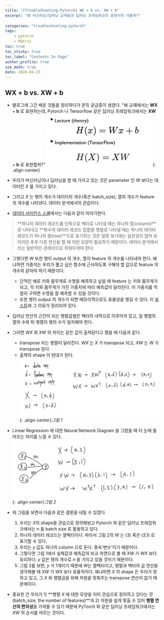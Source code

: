 ```yaml
---
title: "[TroubleShooting-Pytorch] WX + b vs. XW + b"
excerpt: "왜 머신러닝/딥러닝 교재들과 딥러닝 프레임워크의 표현식이 다를까?"

categories: "troubleshooting-pytorch"
tags:
    - pytorch
    - Matrix
toc: true  
toc_sticky: true
toc_label: "Contents In Page"
author_profile: true
use_math: true
date: 2024-04-23
---
```


## WX + b vs. XW + b
- 블로그에 그간 배운 것들을 정리하다가 문득 궁금증이 생겼다. "왜 교재에서는 $\mathbf{W}\mathbf{X} + \mathbf{b}$ 로 표현하는데, Pytorch 나 Tensorflow 같은 딥러닝 프레임워크에서는 $\mathbf{X}\mathbf{W} + \mathbf{b}$ 로 표현할까?"
![Untitled](/assets/images/TroubleShooting/matrixmul.png){: .align-center}

- 우리가 머신러닝이나 딥러닝을 할 때 가지고 있는 것은 parameter 인 $W$ 보다는 데이터인 $X$ 를 가지고 있다.
- 그리고 $X$ 는 행의 개수가 데이터의 개수(혹은 batch_size), 열의 개수가 feature 의 개수를 나타낸다. 데이터 분석에서의 관습이다.
- [데이터 사이언스 스쿨](https://datascienceschool.net/02%20mathematics/02.02%20%EB%B2%A1%ED%84%B0%EC%99%80%20%ED%96%89%EB%A0%AC%EC%9D%98%20%EC%97%B0%EC%82%B0.html#id16)에서는 다음과 같이 이야기한다.
> **하나의 데이터 레코드를 단독으로 벡터로 나타낼 때는 하나의 열(column)**로 나타내고 **복수의 데이터 레코드 집합을 행렬로 나타낼 때는 하나의 데이터 레코드가 하나의 행(row)**으로 표기하는 것은 얼핏 보기에는 일관성이 없어 보이지만 추후 다른 연산을 할 때 이런 모양이 필요하기 때문이다. 데이터 분석에서 쓰는 일반적인 관례이므로 외워두어야 한다.
- 그렇다면 $W$ 또한 행이 output 의 개수, 열이 feature 의 개수를 나타내야 한다. 왜냐하면 가중치는 우리가 풀고 싶은 함수에 근사하도록 구해야 할 값으로 feature 의 개수와 같아야 하기 때문이다.
  - 단적인 예로 키와 몸무게로 수명을 예측하고 싶을 때 feature 는 키와 몸무게가 되고, 각 키와 몸무게가 가진 가중치에 따라 예측값이 달라진다. 이 가중치를 적절히 구하면 수명을 잘 예측할 수 있을 것이다.
  - 또한 행이 output 의 개수가 되면 메모리적으로도 효율성을 챙길 수 있다. 이 [포스트](https://bkkhyunn.github.io/troubleshooting-pytorch/pytorch_for_HPC/)에 그 이유가 정리되어 있다.
- 딥러닝 연산의 근간이 되는 행렬곱셈은 벡터의 내적으로 이루어져 있고, 앞 행렬의 열의 수와 뒤 행렬의 행의 수가 일치해야 한다.
- 그러면 $WX$ 와 $XW$ 의 차이는 같은 값이 출력된다고 했을 때 다음과 같다.
  - transpose 되는 행렬이 달라진다. $WX$ 는 $X$ 가 transpose 되고, $XW$ 는 $W$ 가 transpose 된다.
  - 출력의 shape 이 반대가 된다.
  ![Untitled](/assets/images/TroubleShooting/matmul.jpeg){: .align-center}*그림 1*
- Linear Regression 에 대한 Neural Network Diagram 을 그렸을 때 더 눈에 들어오는 차이를 느낄 수 있다.
  ![Untitled](/assets/images/TroubleShooting/matmul2.jpeg){: .align-center}*그림 2*

- 위 그림을 보면서 다음과 같은 결론을 내릴 수 있겠다.
  1. 우리는 $X$의 shape을 관습으로 정의해놨고 Pytorch 와 같은 딥러닝 프레임워크에서는 $n$ 을 batch size 로 활용하고 있다.
  2. 하나의 데이터 레코드는 열벡터이다. 따라서 그림 2의 $W$ 는 (3) 혹은 (3,1) 로 표기할 수 있다.
  3. 우리는 $y$ 값도 하나의 column 으로 둔다. 종속'변수'이기 때문이다.
  4. 그렇다면 그림 1에서 실제값과 예측값의 비교 측면으로 볼 때 $XW$ 가 $WX$ 보다 유리하다. $y$ 값은 행의 개수로 $n$ 을 가지고 있을 것이기 때문이다.
  5. 그림 2를 보면, $y$ 가 1개이기 때문에 $W$는 열벡터이고, 행렬과 벡터의 곱 연산을 생각해볼 때 $XW$ 가 $WX$ 보다 효율적이다. 왜냐하면 $X$ 의 shape 은 우리가 정하고 있고, 그 $X$ 와 행렬곱을 위해 차원을 맞춰주는 transpose 연산이 없기 때문에이다.

- 중요한 건 우리가 1) **행렬 $X$ 에 대한 모양을 이미 관습으로 정의하고 있다는 것(batch_size, the number of features)**과 2) 차원을 쉽게 맞출 수 있어 **행렬 연산의 편의성**을 가져올 수 있기 때문에 PyTorch 와 같은 딥러닝 프레임워크에서는 $XW$ 의 순서를 따르는 것이다.